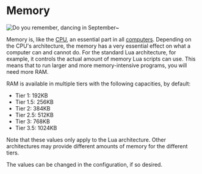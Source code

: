# Memory

![Do you remember, dancing in September~](oredict:oc:ram1)

Memory is, like the [CPU](cpu1.md), an essential part in all [computers](../general/computer.md). Depending on the CPU's architecture, the memory has a very essential effect on what a computer can and cannot do. For the standard Lua architecture, for example, it controls the actual amount of memory Lua scripts can use. This means that to run larger and more memory-intensive programs, you will need more RAM.

RAM is available in multiple tiers with the following capacities, by default:
- Tier 1: 192KB
- Tier 1.5: 256KB 
- Tier 2: 384KB
- Tier 2.5: 512KB
- Tier 3: 768KB
- Tier 3.5: 1024KB

Note that these values only apply to the Lua architecture. Other architectures may provide different amounts of memory for the different tiers.

The values can be changed in the configuration, if so desired.
